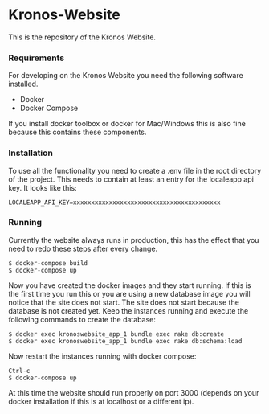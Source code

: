 # Kronos-Website
This is the repository of the Kronos Website.

### Requirements
For developing on the Kronos Website you need the following software installed.

* Docker
* Docker Compose

If you install docker toolbox or docker for Mac/Windows this is also fine because this contains these components.


### Installation
To use all the functionality you need to create a .env file in the root directory of the project. This needs to contain at least
an entry for the localeapp api key. It looks like this:
    
    LOCALEAPP_API_KEY=xxxxxxxxxxxxxxxxxxxxxxxxxxxxxxxxxxxxxxxxx
    

### Running
Currently the website always runs in production, this has the effect that you need to redo these steps after every change.

    $ docker-compose build
    $ docker-compose up

Now you have created the docker images and they start running. If this is the first time you run this or you are using a new database image you will notice that the site does not start. The site does not start because the database is not created yet. Keep the instances running and execute the following commands to create the database:

    $ docker exec kronoswebsite_app_1 bundle exec rake db:create
    $ docker exec kronoswebsite_app_1 bundle exec rake db:schema:load

Now restart the instances running with docker compose:

    Ctrl-c
    $ docker-compose up

At this time the website should run properly on port 3000 (depends on your docker installation if this is at localhost or a different ip).